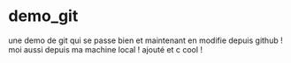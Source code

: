 ﻿# demo_git
une demo de git qui se passe bien
et maintenant en modifie depuis github !
moi aussi depuis ma machine local   ! ajouté et c cool !
